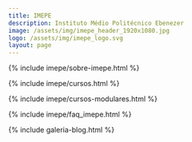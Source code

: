 ```yaml
---
title: IMEPE
description: Instituto Médio Politécnico Ebenezer
image: /assets/img/imepe_header_1920x1080.jpg
logo: /assets/img/imepe_logo.svg
layout: page
---
```


{% include imepe/sobre-imepe.html %}

{% include imepe/cursos.html %}

{% include imepe/cursos-modulares.html %}

{% include imepe/faq_imepe.html %}

{% include galeria-blog.html %}